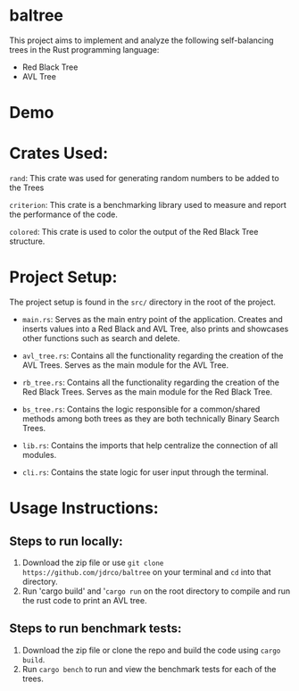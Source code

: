 # baltree

This project aims to implement and analyze the following self-balancing trees in the Rust programming language:

- Red Black Tree
- AVL Tree

# Demo


# Crates Used:
`rand`: This crate was used for generating random numbers to be added to the Trees

`criterion`: This crate is a benchmarking library used to measure and report the performance of the code.

`colored`: This crate is used to color the output of the Red Black Tree structure.

# Project Setup:

The project setup is found in the `src/` directory in the root of the project.

- `main.rs`: Serves as the main entry point of the application. Creates and inserts values into a Red Black and AVL Tree, also prints and showcases other functions such as search and delete.

- `avl_tree.rs`: Contains all the functionality regarding the creation of the AVL Trees. Serves as the main module for the AVL Tree.

- `rb_tree.rs`: Contains all the functionality regarding the creation of the Red Black Trees. Serves as the main module for the Red Black Tree.

- `bs_tree.rs`: Contains the logic responsible for a common/shared methods among both trees as they are both technically Binary Search Trees.

- `lib.rs`: Contains the imports that help centralize the connection of all modules.

- `cli.rs`: Contains the state logic for user input through the terminal.

# Usage Instructions:

## Steps to run locally:

1. Download the zip file or use `git clone https://github.com/jdrco/baltree` on your terminal and `cd` into that directory.
2. Run 'cargo build' and '`cargo run` on the root directory to compile and run the rust code to print an AVL tree.

## Steps to run benchmark tests:

1. Download the zip file or clone the repo and build the code using `cargo build`.
2. Run `cargo bench` to run and view the benchmark tests for each of the trees.
